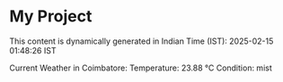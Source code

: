 # My Project

This content is dynamically generated in Indian Time (IST): 2025-02-15 01:48:26 IST


Current Weather in Coimbatore:
Temperature: 23.88 °C
Condition: mist
